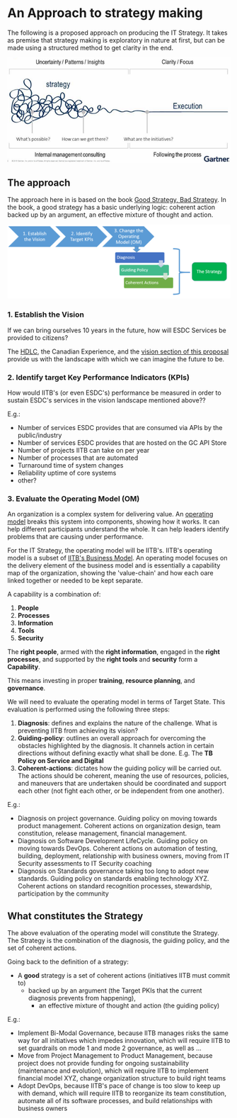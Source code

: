# An Approach to strategy making
The following is a proposed approach on producing the IT Strategy. It takes as premise that strategy making is exploratory in nature at first, but can be made using a structured method to get clarity in the end.

![Strategy for a strategy](img/StrategyForStrategy.png)

## The approach

The approach here in is based on the book [Good Strategy, Bad Strategy](http://goodbadstrategy.com/about-the-book/). In the book, a good strategy has a basic underlying logic: coherent action backed up by an argument, an effective mixture of thought and action.

![Approach to Strategy making](img/StrategyMakingApproach.png)

### 1. Establish the Vision

If we can bring ourselves 10 years in the future, how will ESDC Services be provided to citizens?

The [HDLC](../Ideation/HDLC.md), the Canadian Experience, and the [vision section of this proposal](../TeamMandate/ArushiProposal.md#Vision) provide us with the landscape with which we can imagine the future to be.

### 2. Identify target Key Performance Indicators (KPIs)
How would IITB's (or even ESDC's) performance be measured in order to sustain ESDC's services in the vision landscape mentioned above??

E.g.:
- Number of services ESDC provides that are consumed via APIs by the public/industry
- Number of services ESDC provides that are hosted on the GC API Store
- Number of projects IITB can take on per year
- Number of processes that are automated
- Turnaround time of system changes
- Reliability uptime of core systems
- other?

### 3. Evaluate the Operating Model (OM)
An organization is a complex system for delivering value. An [operating model](https://en.wikipedia.org/wiki/Operating_model) breaks this system into components, showing how it works. It can help different participants understand the whole. It can help leaders identify problems that are causing under performance.

For the IT Strategy, the operating model will be IITB's. IITB's operating model is a subset of [IITB's Business Model](http://edsc.prv/en/iitb/corporate/doc/IITBBusinessModel.pdf). An operating model focuses on the delivery element of the business model and is essentially a capability map of the organization, showing the 'value-chain' and how each oare linked together or needed to be kept separate.

A capability is a combination of:

1. **People**
2. **Processes**
3. **Information**
4. **Tools**
5. **Security**

The **right people**, armed with the **right information**, engaged in the **right processes**, and supported by the **right tools** and **security** form a **Capability**.

This means investing in proper **training**, **resource planning**, and **governance**.

We will need to evaluate the operating model in terms of Target State. This evaluation is performed using the following three steps:

1. **Diagnosis**: defines and explains the nature of the challenge. What is preventing IITB from achieving its vision?
2. **Guiding-policy**: outlines an overall approach for overcoming the obstacles highlighted by the diagnosis. It channels action in certain directions without defining exactly what shall be done. E.g. The **TB Policy on Service and Digital**
3. **Coherent-actions**: dictates how the guiding policy will be carried out. The actions should be coherent, meaning the use of resources, policies, and maneuvers that are undertaken should be coordinated and support each other (not fight each other, or be independent from one another).

E.g.:

- Diagnosis on project governance. Guiding policy on moving towards product management. Coherent actions on organization design, team constitution, release management, financial management. 
- Diagnosis on Software Development LifeCycle. Guiding policy on moving towards DevOps. Coherent actions on automation of testing, building, deployment, relationship with business owners, moving from IT Security assessments to IT Security coaching
- Diagnosis on Standards governance taking too long to adopt new standards. Guiding policy on standards enabling technology XYZ. Coherent actions on standard recognition processes, stewardship, participation by the community

## What constitutes the Strategy

The above evaluation of the operating model will constitute the Strategy. The Strategy is the combination of the diagnosis, the guiding policy, and the set of coherent actions.

Going back to the definition of a strategy:

- A **good** strategy is a set of coherent actions (initiatives IITB must commit to)
  - backed up by an argument (the Target PKIs that the current diagnosis prevents from happening),
    - an effective mixture of thought and action (the guiding policy)

E.g.:

- Implement Bi-Modal Governance, because IITB manages risks the same way for all initiatives which impedes innovation, which will require IITB to set guardrails on mode 1 and mode 2 governance, as well as ...
- Move from Project Management to Product Management, because project does not provide funding for ongoing sustainability (maintenance and evolution), which will require IITB to implement financial model XYZ, change organization structure to build right teams
- Adopt DevOps, because IITB's pace of change is too slow to keep up with demand, which will require IITB to reorganize its team constitution, automate all of its software processes, and build relationships with business owners
